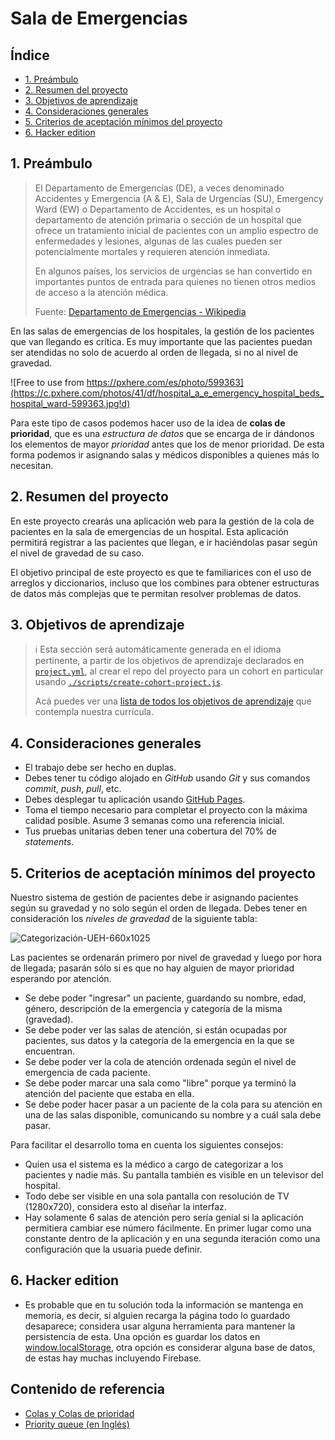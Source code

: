 # Sala de Emergencias

## Índice

* [1. Preámbulo](#1-preámbulo)
* [2. Resumen del proyecto](#2-resumen-del-proyecto)
* [3. Objetivos de aprendizaje](#3-objetivos-de-aprendizaje)
* [4. Consideraciones generales](#4-consideraciones-generales)
* [5. Criterios de aceptación mínimos del proyecto](#5-criterios-de-aceptación-mínimos-del-proyecto)
* [6. Hacker edition](#6-hacker-edition)

## 1. Preámbulo

> El Departamento de Emergencias (DE), a veces denominado Accidentes y
> Emergencia (A & E), Sala de Urgencias (SU), Emergency Ward (EW) o Departamento
> de Accidentes, es un hospital o departamento de atención primaria o sección de
> un hospital que ofrece un tratamiento inicial de pacientes con un amplio
> espectro de enfermedades y lesiones, algunas de las cuales pueden ser
> potencialmente mortales y requieren atención inmediata.
>
> En algunos países, los servicios de urgencias se han convertido en importantes
> puntos de entrada para quienes no tienen otros medios de acceso a la atención
> médica.
>
> Fuente: [Departamento de Emergencias - Wikipedia](https://es.wikipedia.org/wiki/Departamento_de_Emergencias)

En las salas de emergencias de los hospitales, la gestión de los pacientes que
van llegando es crítica. Es muy importante que las pacientes puedan ser
atendidas no solo de acuerdo al orden de llegada, si no al nivel de gravedad.

![Free to use from https://pxhere.com/es/photo/599363](https://c.pxhere.com/photos/41/df/hospital_a_e_emergency_hospital_beds_hospital_ward-599363.jpg!d)

Para este tipo de casos podemos hacer uso de la idea de **colas de prioridad**,
que es una _estructura de datos_ que se encarga de ir dándonos los elementos de
mayor _prioridad_ antes que los de menor prioridad. De esta forma podemos ir
asignando salas y médicos disponibles a quienes más lo necesitan.

## 2. Resumen del proyecto

En este proyecto crearás una aplicación web para la gestión de la cola de
pacientes en la sala de emergencias de un hospital. Esta aplicación permitirá
registrar a las pacientes que llegan, e ir haciéndolas pasar según el nivel de
gravedad de su caso.

El objetivo principal de este proyecto es que te familiarices con el uso de
arreglos y diccionarios, incluso que los combines para obtener estructuras de
datos más complejas que te permitan resolver problemas de datos.

## 3. Objetivos de aprendizaje

> ℹ️ Esta sección será automáticamente generada en el idioma pertinente, a partir
> de los objetivos de aprendizaje declarados en [`project.yml`](./project.yml),
> al crear el repo del proyecto para un cohort en particular usando
> [`./scripts/create-cohort-project.js`](../../scripts#create-cohort-project-coaches).
>
> Acá puedes ver una [lista de todos los objetivos de aprendizaje](../../learning-objectives/data.yml)
> que contempla nuestra currícula.

## 4. Consideraciones generales

* El trabajo debe ser hecho en duplas.
* Debes tener tu código alojado en _GitHub_ usando _Git_ y sus comandos
  _commit_, _push_, _pull_, etc.
* Debes desplegar tu aplicación usando [GitHub Pages](https://pages.github.com/).
* Toma el tiempo necesario para completar el proyecto con la máxima calidad
  posible. Asume 3 semanas como una referencia inicial.
* Tus pruebas unitarias deben tener una cobertura del 70% de _statements_.

## 5. Criterios de aceptación mínimos del proyecto

Nuestro sistema de gestión de pacientes debe ir asignando pacientes según su
gravedad y no solo según el orden de llegada. Debes tener en consideración los
_niveles de gravedad_  de la siguiente tabla:

![Categorización-UEH-660x1025](https://user-images.githubusercontent.com/7809496/71842401-4d6b4e00-30a0-11ea-9784-910bcc7b2a8a.png)

Las pacientes se ordenarán primero por nivel de gravedad y luego por hora de
llegada; pasarán sólo si es que no hay alguien de mayor prioridad esperando por
atención.

* Se debe poder "ingresar" un paciente, guardando su nombre, edad, género,
  descripción de la emergencia y categoría de la misma (gravedad).
* Se debe poder ver las salas de atención, si están ocupadas por pacientes, sus
  datos y la categoría de la emergencia en la que se encuentran.
* Se debe poder ver la cola de atención ordenada según el nivel de emergencia
  de cada paciente.
* Se debe poder marcar una sala como "libre" porque ya terminó la atención del
  paciente que estaba en ella.
* Se debe poder hacer pasar a un paciente de la cola para su atención en una de
  las salas disponible, comunicando su nombre y a cuál sala debe pasar.

Para facilitar el desarrollo toma en cuenta los siguientes consejos:

* Quien usa el sistema es la médico a cargo de categorizar a los pacientes y
  nadie más. Su pantalla también es visible en un televisor del hospital.
* Todo debe ser visible en una sola pantalla con resolución de TV (1280x720),
  considera esto al diseñar la interfaz.
* Hay solamente 6 salas de atención pero sería genial si la aplicación
  permitiera cambiar ese número fácilmente. En primer lugar como una constante
  dentro de la aplicación y en una segunda iteración como una configuración que
  la usuaria puede definir.

## 6. Hacker edition

* Es probable que en tu solución toda la información se mantenga en memoria, es
  decir, si alguien recarga la página todo lo guardado desaparece; considera
  usar alguna herramienta para mantener la persistencia de esta. Una opción es
  guardar los datos en
  [window.localStorage](https://developer.mozilla.org/es/docs/Web/API/Window/localStorage),
  otra opción es considerar alguna base de datos, de estas hay muchas incluyendo
  Firebase.

## Contenido de referencia

* [Colas y Colas de prioridad](https://medium.com/laboratoria-developers/queues-in-javascript-2602677c9c3b)
* [Priority queue (en Inglés)](https://github.com/trekhleb/javascript-algorithms/tree/master/src/data-structures/priority-queue)
